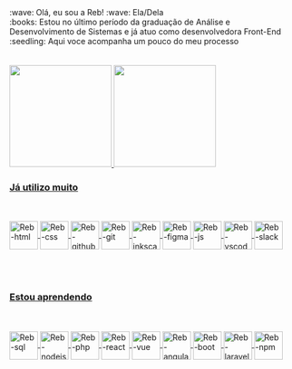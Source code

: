 <div>
:wave:  Olá, eu sou a Reb! :wave: Ela/Dela
  <br>
:books: Estou no último período da graduação de Análise e Desenvolvimento de Sistemas e já atuo como desenvolvedora Front-End
  <br>
:seedling: Aqui voce acompanha um pouco do meu processo
<br>
 </div>
<br>
<br>
<div>
<a href="https://github.com/rebgois">
<img height="180em" src="https://github-readme-stats.vercel.app/api/top-langs/?username=rebgois&layout=compact&langs_count=7&theme=dracula"/>
<img height="180em" src="https://github-readme-stats.vercel.app/api?username=rebgois&show_icons=true&theme=dracula&include_all_commits=true&count_private=true"/>
  
   ### Já utilizo muito 
  <br>
  <br>
            <img align="center" alt="Reb-html" height="50" widht="60" src="https://cdn.jsdelivr.net/gh/devicons/devicon/icons/html5/html5-original.svg" /> 
            <img align="center" alt="Reb-css" height="50" widht="60" src="https://cdn.jsdelivr.net/gh/devicons/devicon/icons/css3/css3-original.svg" />
            <img align="center" alt="Reb-github" height="50" widht="60" src="https://cdn.jsdelivr.net/gh/devicons/devicon/icons/github/github-original.svg" />
            <img align="center" alt="Reb-git" height="50" widht="60" src="https://cdn.jsdelivr.net/gh/devicons/devicon/icons/git/git-original.svg" />
            <img align="center" alt="Reb-inkscape" height="50" widht="60" src="https://cdn.jsdelivr.net/gh/devicons/devicon/icons/inkscape/inkscape-original.svg" />  
            <img align="center" alt="Reb-figma" height="50" widht="60" src="https://cdn.jsdelivr.net/gh/devicons/devicon/icons/figma/figma-original.svg" />
            <img align="center" alt="Reb-js" height="50" widht="60" src="https://cdn.jsdelivr.net/gh/devicons/devicon/icons/javascript/javascript-original.svg" />   
            <img align="center" alt="Reb-vscode" height="50" widht="60" src="https://cdn.jsdelivr.net/gh/devicons/devicon/icons/vscode/vscode-original.svg" />  
            <img align="center" alt="Reb-slack" height="50" widht="60" src="https://cdn.jsdelivr.net/gh/devicons/devicon/icons/slack/slack-original.svg" />
    <br>      
    <br>
    <br>      
    <br>
  
  ### Estou aprendendo
  <br>
  <br>
            <img align="center" alt="Reb-sql" height="50" widht="60" src="https://cdn.jsdelivr.net/gh/devicons/devicon/icons/mysql/mysql-original.svg" />
            <img align="center" alt="Reb-nodejs" height="50" widht="60" src="https://cdn.jsdelivr.net/gh/devicons/devicon/icons/nodejs/nodejs-original.svg" />
            <img align="center" alt="Reb-php" height="50" widht="60" src="https://cdn.jsdelivr.net/gh/devicons/devicon/icons/php/php-original.svg" />
            <img align="center" alt="Reb-react" height="50" widht="60" src="https://cdn.jsdelivr.net/gh/devicons/devicon/icons/react/react-original.svg" />
            <img align="center" alt="Reb-vue" height="50" widht="60" src="https://cdn.jsdelivr.net/gh/devicons/devicon/icons/vuejs/vuejs-original.svg" />
            <img align="center" alt="Reb-angular" height="50" widht="60" src="https://cdn.jsdelivr.net/gh/devicons/devicon/icons/angularjs/angularjs-original.svg" />  
            <img align="center" alt="Reb-boot" height="50" widht="60" src="https://cdn.jsdelivr.net/gh/devicons/devicon/icons/bootstrap/bootstrap-original.svg" />
            <img  align="center" alt="Reb-laravel" height="50" widht="60" src="https://cdn.jsdelivr.net/gh/devicons/devicon/icons/laravel/laravel-plain.svg" />
            <img  align="center" alt="Reb-npm" height="50" widht="60" src="https://cdn.jsdelivr.net/gh/devicons/devicon/icons/npm/npm-original-wordmark.svg" />  
  
</div>
  

 
          

  
